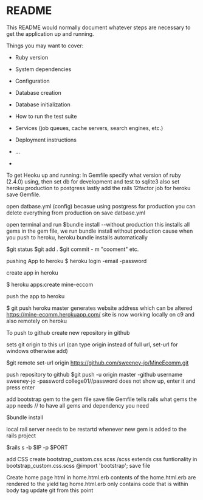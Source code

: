 # README

This README would normally document whatever steps are necessary to get the
application up and running.

Things you may want to cover:

* Ruby version

* System dependencies

* Configuration

* Database creation

* Database initialization

* How to run the test suite

* Services (job queues, cache servers, search engines, etc.)

* Deployment instructions

* ...
* 

To get Heoku up and running:
In Gemfile
specify what version of ruby (2.4.0) using,
then set db for development and test to sqlite3
also set heroku production to postgress
lastly add the rails 12factor job for heroku
save Gemfile.

open datbase.yml (config)
becasue using postgress for production you can delete everything from production on
save datbase.yml


open terminal and run $bundle install --without production
this installs all gems in the gem file,
we run bundle install without production cause when you push to heroku, heroku bundle installs automatically

$git status
$git add .
$git commit - m "cooment"
etc.

pushing App to heroku
$ heroku login
-email
-password

create app in heroku

$ heroku apps:create mine-eccom

push the app to heroku

$ git push heroku master
generates website address which can be altered
https://mine-ecomm.herokuapp.com/ 
site is now working locally on c9 and also remotely on heroku

To push to github
create new repository in github

sets git origin to this url (can type origin instead of full url, set-url for windows otherwise add)

$git remote set-url origin https://github.com/sweeney-jo/MineEcomm.git


push repository to github
$git push -u origin master
-github username sweeney-jo
-password college01//password does not show up, enter it and press enter

add bootstrap gem to the gem file
save file
Gemfile tells rails what gems the app needs // to have all gems and dependency you need

 $bundle install
 
 local rail server needs to be restartd whenever new gem is added to the rails project
 
 $rails s -b $IP -p $PORT
 
 add CSS
 create bootstrap_custom.css.scss  /scss extends css funtionality
 in bootstrap_custom.css.scss 
 @import 'bootstrap';
 save file

Create home page html in home.html.erb
contents of the home.html.erb are rendered to the yield tag
home.html.erb only contains code that is within body tag
update git from this point

